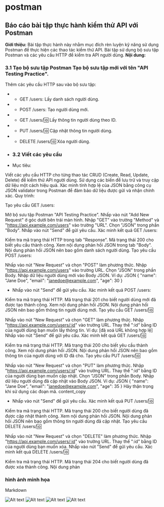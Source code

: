# postman

## Báo cáo bài tập thực hành kiểm thử API với Postman 
**Giới thiệu:** 
Bài tập thực hành này nhằm mục đích rèn luyện kỹ năng sử dụng Postman để thực hiện các thao tác kiểm thử API. 
Bài tập sử dụng bộ sưu tập Postman và các yêu cầu HTTP để kiểm tra API người dùng. 
**Nội dung:** 
### 3.1 Tạo bộ sưu tập Postman Tạo bộ sưu tập mới với tên "API Testing Practice". 
Thêm các yêu cầu HTTP sau vào bộ sưu tập: 
* * GET /users: Lấy danh sách người dùng.
* * POST /users: Tạo người dùng mới.
* * GET /users/:id: Lấy thông tin người dùng theo ID.
* * PUT /users/:id: Cập nhật thông tin người dùng.
* * DELETE /users/:id: Xóa người dùng.
* ### 3.2 Viết các yêu cầu

* Mục tiêu:

Viết các yêu cầu HTTP cho từng thao tác CRUD (Create, Read, Update, Delete) để kiểm thử API người dùng.
Sử dụng các biến để lưu trữ và truy cập dữ liệu một cách hiệu quả.
Xác minh tính hợp lệ của JSON bằng công cụ JSON validator trong Postman để đảm bảo dữ liệu được gửi và nhận chính xác.
Quy trình:

Tạo yêu cầu GET /users:

Mở bộ sưu tập Postman "API Testing Practice".
Nhấp vào nút "Add New Request" ở góc dưới bên trái màn hình.
Nhập "GET" vào trường "Method" và "https://api.example.com/users" vào trường "URL".
Chọn "JSON" trong phần "Body".
Nhấp vào nút "Send" để gửi yêu cầu.
Xác minh kết quả GET /users:

Kiểm tra mã trạng thái HTTP trong tab "Response". Mã trạng thái 200 cho biết yêu cầu thành công.
Xem nội dung phản hồi JSON trong tab "Body". Nội dung phản hồi JSON nên bao gồm danh sách người dùng.
Tạo yêu cầu POST /users:

Nhấp vào nút "New Request" và chọn "POST" làm phương thức.
Nhập "https://api.example.com/users" vào trường URL.
Chọn "JSON" trong phần Body.
Nhập dữ liệu người dùng mới vào Body JSON. Ví dụ:
JSON
{
  "name": "Jane Doe",
  "email": "janedoe@example.com",
  "age": 30
}

* Nhấp vào nút "Send" để gửi yêu cầu.
Xác minh kết quả POST /users:

Kiểm tra mã trạng thái HTTP. Mã trạng thái 201 cho biết người dùng mới đã được tạo thành công.
Xem nội dung phản hồi JSON. Nội dung phản hồi JSON nên bao gồm thông tin người dùng mới.
Tạo yêu cầu GET /users/:id:

Nhấp vào nút "New Request" và chọn "GET" làm phương thức.
Nhập "https://api.example.com/users/:id" vào trường URL.
Thay thế ":id" bằng ID của người dùng bạn muốn lấy thông tin. Ví dụ: [đã xoá URL không hợp lệ]
Nhấp vào nút "Send" để gửi yêu cầu.
Xác minh kết quả GET /users/:id:

Kiểm tra mã trạng thái HTTP. Mã trạng thái 200 cho biết yêu cầu thành công.
Xem nội dung phản hồi JSON. Nội dung phản hồi JSON nên bao gồm thông tin của người dùng với ID đã cho.
Tạo yêu cầu PUT /users/:id:

Nhấp vào nút "New Request" và chọn "PUT" làm phương thức.
Nhập "https://api.example.com/users/:id" vào trường URL.
Thay thế ":id" bằng ID của người dùng bạn muốn cập nhật.
Chọn "JSON" trong phần Body.
Nhập dữ liệu người dùng đã cập nhật vào Body JSON. Ví dụ:
JSON
{
  "name": "Jane Doe",
  "email": "janedoe@example.com",
  "age": 35
}
Hãy thận trọng khi sử dụng các đoạn mã.
content_copy
* Nhấp vào nút "Send" để gửi yêu cầu.
Xác minh kết quả PUT /users/:id:

Kiểm tra mã trạng thái HTTP. Mã trạng thái 200 cho biết người dùng đã được cập nhật thành công.
Xem nội dung phản hồi JSON. Nội dung phản hồi JSON nên bao gồm thông tin người dùng đã cập nhật.
Tạo yêu cầu DELETE /users/:id:

Nhấp vào nút "New Request" và chọn "DELETE" làm phương thức.
Nhập "https://api.example.com/users/:id" vào trường URL.
Thay thế ":id" bằng ID của người dùng bạn muốn xóa.
Nhấp vào nút "Send" để gửi yêu cầu.
Xác minh kết quả DELETE /users/:id:

Kiểm tra mã trạng thái HTTP. Mã trạng thái 204 cho biết người dùng đã được xóa thành công.
Nội dung phản


  
### hình ảnh minh họa 

Markdown 

![Alt text](https://drive.google.com/file/d/1UKAa4CGOZ21gTqJDoJNmQ_5PHC_LRZsA/view?usp=drive_link)
![Alt text](https://drive.google.com/file/d/1jL0F9hTv6HhM1ntYNf8S5LID2XLbr5KD/view?usp=drive_link)
![Alt text](https://drive.google.com/file/d/1zoPXiHLJWIcU_p7ztunnTm5QljqCs7JZ/view?usp=drive_link)
![Alt text](https://drive.google.com/file/d/1zQmbSr9xiDzehUymDGJoImpopJhYEl4n/view?usp=drive_link)
